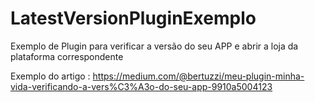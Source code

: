 # LatestVersionPluginExemplo
Exemplo de Plugin para verificar a versão do seu APP e abrir a loja da plataforma correspondente

Exemplo do artigo : https://medium.com/@bertuzzi/meu-plugin-minha-vida-verificando-a-vers%C3%A3o-do-seu-app-9910a5004123
